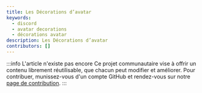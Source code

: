 ```yaml
---
title: Les Décorations d’avatar
keywords:
  - discord
  - avatar decorations
  - décorations avatar
description: Les Décorations d’avatar
contributors: []
---
```


:::info L'article n'existe pas encore
Ce projet communautaire vise à offrir un contenu librement réutilisable, que chacun peut modifier et améliorer.
Pour contribuer, munissez-vous d'un compte GitHub et rendez-vous sur notre [page de contribution](/wiki/contribuer).
:::
